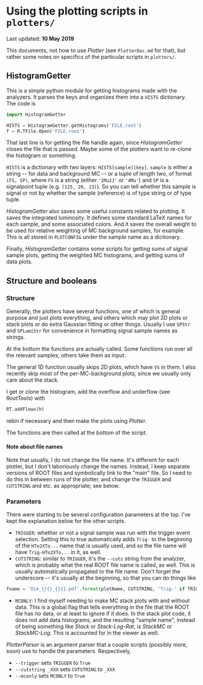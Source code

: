 # Using the plotting scripts in `plotters/`

Last updated: **10 May 2019**

This documents, not how to use _Plotter_ (see `PlotterDoc.md` for that), but rather some notes on specifics of the particular scripts in `plotters/`.

## HistogramGetter
This is a simple python module for getting histograms made with the analyzers. It parses the keys and organizes them into a `HISTS` dictionary. The code is

```python
import HistogramGetter

HISTS = HistogramGetter.getHistograms('FILE.root')
f = R.TFile.Open('FILE.root')
```

That last line is for getting the file handle again, since _HistogramGetter_ closes the file that is passed. Maybe some of the plotters want to re-clone the histogram or something.

`HISTS` is a dictionary with two layers: `HISTS[sample][key]`. `sample` is either a string -- for data and background MC -- or a tuple of length two, of format `(FS, SP)`, where `FS` is a string (either `'2Mu2J'` or `'4Mu'`) and `SP` is a signalpoint tuple (e.g. `(125, 20, 13)`). So you can tell whether this sample is signal or not by whether the sample (reference) is of type string or of type tuple.

_HistogramGetter_ also saves some useful constants related to plotting. It saves the integrated luminosity. It defines some standard LaTeX names for each sample, and some associated colors. And it saves the overall weight to be used for relative weighting of MC background samples, for example. This is all stored in `PLOTCONFIG` under the sample name as a dictionary.

Finally, _HistogramGetter_ contains some scripts for getting sums of signal sample plots, getting the weighted MC histograms, and getting sums of data plots.

## Structure and booleans
### Structure
Generally, the plotters have several functions, one of which is general purpose and just plots everything, and others which may plot 2D plots or stack plots or do extra Gaussian fitting or other things. Usually I use `SPStr` and `SPLumiStr` for convenience in formatting signal sample names as strings.

At the bottom the functions are actually called. Some functions run over all the relevant samples, others take them as input.

The general 1D function usually skips 2D plots, which have `VS` in them. I also recently skip most of the per-MC-background plots, since we usually only care about the stack.

I get or clone the histogram, add the overflow and underflow (see _RootTools_) with

```python
RT.addFlows(h)
```

rebin if necessary and then make the plots using _Plotter_.

The functions are then called at the bottom of the script.

#### Note about file names

Note that usually, I do not change the file name. It's different for each plotter, but I don't laboriously change the names. Instead, I keep separate versions of ROOT files and symbolically link to the "main" file. So I need to do this in between runs of the plotter, and change the `TRIGGER` and `CUTSTRING` and etc. as appropriate; see below.

### Parameters
There were starting to be several configuration parameters at the top. I've kept the explanation below for the other scripts.

  * `TRIGGER`: whether or not a signal sample was run with the trigger event selection. Setting this to true automatically adds `Trig-` to the beginning of the `HTo2XTo...` name that is usually used, and so the file name will have `Trig-HTo2XTo...` in it, as well.
  * `CUTSTRING`: similar to `TRIGGER`, it's the `--cuts` string from the analyzer, which is probably what the real ROOT file name is called, as well. This is usually automatically propagated to the file name. Don't forget the underscore -- it's usually at the beginning, so that you can do things like

```python
fname = 'Dim_{}{}_{}{}.pdf'.format(plotName, CUTSTRING, 'Trig-' if TRIGGER else '', sampleName)
```

  * `MCONLY`: I find myself needing to make MC stack plots with and without data. This is a global flag that tells everything in the file that the ROOT file has no data, or at least to ignore if it does. In the stack plot code, it does not add data histograms, and the resulting "sample name", instead of being something like _Stack_ or _Stack-Log-Rat_, is _StackMC_ or _StackMC-Log_. This is accounted for in the viewer as well.

_PlotterParser_ is an argument parser that a couple scripts (possibly more, soon) use to handle the parameters. Respectively,

  * `--trigger` sets `TRIGGER` to `True`
  * `--cutstring _XXX` sets `CUTSTRING` to `_XXX`
  * `--mconly` sets `MCONLY` to `True`
